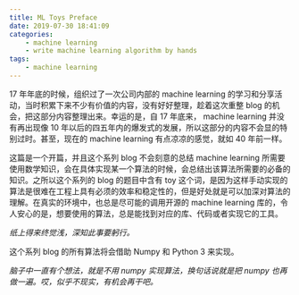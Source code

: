 ```yaml
---
title: ML Toys Preface
date: 2019-07-30 18:41:09
categories:
    - machine learning
    - write machine learning algorithm by hands
tags: 
    - machine learning
---
```


17 年年底的时候，组织过了一次公司内部的 machine learning 的学习和分享活动，当时积累下来不少有价值的内容，没有好好整理，趁着这次重整 blog 的机会，把这部分内容整理出来。幸运的是，自 17 年底来， machine learning 并没有再出现像 10 年以后的四五年内的爆发式的发展，所以这部分的内容不会显的特别过时。甚至，现在的 machine learning 有点凉凉的感觉，就如 40 年前一样。

这篇是一个开篇，并且这个系列 blog 不会刻意的总结 machine learning 所需要使用数学知识，会在具体实现某一个算法的时候，会总结出该算法所需要的必备的知识。之所以这个系列的 blog 的题目中含有 toy 这个词，是因为这样手动实现的算法是很难在工程上具有必须的效率和稳定性的，但是好处就是可以加深对算法的理解。在真实的环境中，也总是尽可能的调用开源的 machine learning 库的，令人安心的是，想要使用的算法，总是能找到对应的库、代码或者实现它的工具。

*纸上得来终觉浅，深知此事要躬行。*

这个系列 blog 的所有算法将会借助 Numpy 和 Python 3 来实现。

*脑子中一直有个想法，就是不用 numpy 实现算法，换句话说就是把 numpy 也再做一遍。哎，似乎不现实，有机会再干吧。*
